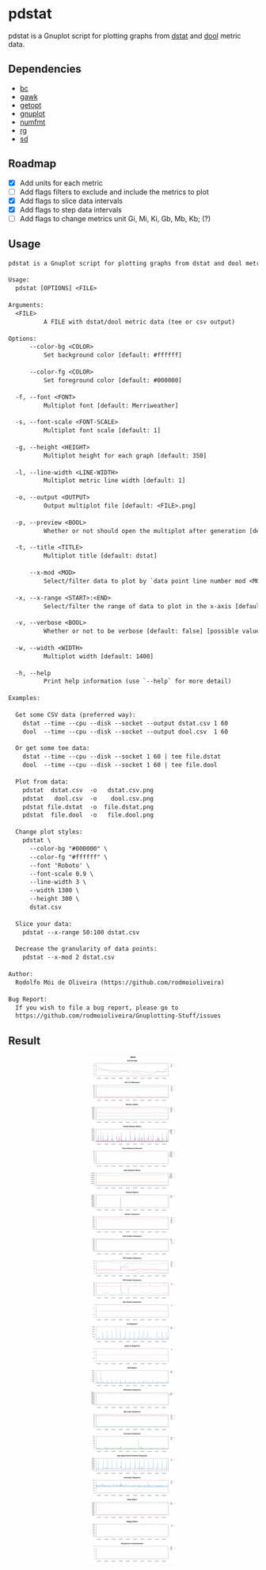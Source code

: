 # pdstat

pdstat is a Gnuplot script for plotting graphs from [dstat](https://github.com/dstat-real/dstat) and [dool](https://github.com/scottchiefbaker/dool) metric data.

## Dependencies

  - [bc](https://linux.die.net/man/1/bc)
  - [gawk](https://www.gnu.org/software/gawk/)
  - [getopt](https://man7.org/linux/man-pages/man3/getopt.3.html)
  - [gnuplot](http://www.gnuplot.info/)
  - [numfmt](https://man7.org/linux/man-pages/man1/numfmt.1.html)
  - [rg](https://github.com/BurntSushi/ripgrep)
  - [sd](https://github.com/chmln/sd)

## Roadmap

- [x] Add units for each metric
- [ ] Add flags filters to exclude and include the metrics to plot
- [x] Add flags to slice data intervals
- [x] Add flags to step data intervals
- [ ] Add flags to change metrics unit Gi, Mi, Ki, Gb, Mb, Kb; (?)

## Usage

```txt
pdstat is a Gnuplot script for plotting graphs from dstat and dool metric data.

Usage:
  pdstat [OPTIONS] <FILE>

Arguments:
  <FILE>
          A FILE with dstat/dool metric data (tee or csv output)

Options:
      --color-bg <COLOR>
          Set background color [default: #ffffff]

      --color-fg <COLOR>
          Set foreground color [default: #000000]

  -f, --font <FONT>
          Multiplot font [default: Merriweather]

  -s, --font-scale <FONT-SCALE>
          Multiplot font scale [default: 1]

  -g, --height <HEIGHT>
          Multiplot height for each graph [default: 350]

  -l, --line-width <LINE-WIDTH>
          Multiplot metric line width [default: 1]

  -o, --output <OUTPUT>
          Output multiplot file [default: <FILE>.png]

  -p, --preview <BOOL>
          Whether or not should open the multiplot after generation [default: true] [possible values: true, false]

  -t, --title <TITLE>
          Multiplot title [default: dstat]

      --x-mod <MOD>
          Select/filter data to plot by `data point line number mod <MOD> == 0` in the x-axis [default: 1]

  -x, --x-range <START>:<END>
          Select/filter the range of data to plot in the x-axis [default: '0:100']

  -v, --verbose <BOOL>
          Whether or not to be verbose [default: false] [possible values: true, false]

  -w, --width <WIDTH>
          Multiplot width [default: 1400]

  -h, --help
          Print help information (use `--help` for more detail)

Examples:

  Get some CSV data (preferred way):
    dstat --time --cpu --disk --socket --output dstat.csv 1 60
    dool  --time --cpu --disk --socket --output dool.csv  1 60

  Or get some tee data:
    dstat --time --cpu --disk --socket 1 60 | tee file.dstat
    dool  --time --cpu --disk --socket 1 60 | tee file.dool

  Plot from data:
    pdstat  dstat.csv  -o   dstat.csv.png
    pdstat   dool.csv  -o    dool.csv.png
    pdstat file.dstat  -o  file.dstat.png
    pdstat  file.dool  -o   file.dool.png

  Change plot styles:
    pdstat \
      --color-bg "#000000" \
      --color-fg "#ffffff" \
      --font 'Roboto' \
      --font-scale 0.9 \
      --line-width 3 \
      --width 1300 \
      --height 300 \
      dstat.csv

  Slice your data:
    pdstat --x-range 50:100 dstat.csv

  Decrease the granularity of data points:
    pdstat --x-mod 2 dstat.csv

Author:
  Rodolfo Mói de Oliveira (https://github.com/rodmoioliveira)

Bug Report:
  If you wish to file a bug report, please go to
  https://github.com/rodmoioliveira/Gnuplotting-Stuff/issues
```

## Result

<p align="center">
  <img src="https://raw.githubusercontent.com/rodmoioliveira/Gnuplotting-Stuff/main/dstat/plot/csv/dstat/default/all.png ">
</p>

